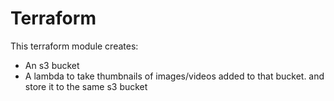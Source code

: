 # Terraform

This terraform module creates:

 - An s3 bucket
 - A lambda to take thumbnails of images/videos added to that bucket. and store it to the same s3 bucket
